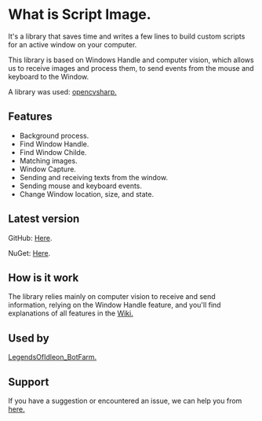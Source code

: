 
# What is Script Image.
It's a library that saves time and writes a few lines to build custom scripts for an active window on your computer.

This library is based on Windows Handle and computer vision, which allows us to receive images and process them, to send events from the mouse and keyboard to the Window.

A library was used: [opencvsharp.](https://github.com/shimat/opencvsharp)

## Features
- Background process.
- Find Window Handle.
- Find Window Childe. 
- Matching images.
- Window Capture.
- Sending and receiving texts from the window.
- Sending mouse and keyboard events.
- Change Window location, size, and state.
## Latest version
GitHub: [Here](https://github.com/yousef0sa/Script_Image/releases).

NuGet: [Here](https://www.nuget.org/packages/Script.Image). 
## How is it work
The library relies mainly on computer vision to receive and send information,
 relying on the Window Handle feature,
 and you'll find explanations of all features in the [Wiki.](https://github.com/yousef0sa/Script_Image/wiki)
## Used by
[LegendsOfIdleon_BotFarm.](https://github.com/yousef0sa/LegendsOfIdleon_BotFarm)
## Support

If you have a suggestion or encountered an issue, we can help you from [here.](https://github.com/yousef0sa/Script_Image/issues/new)

